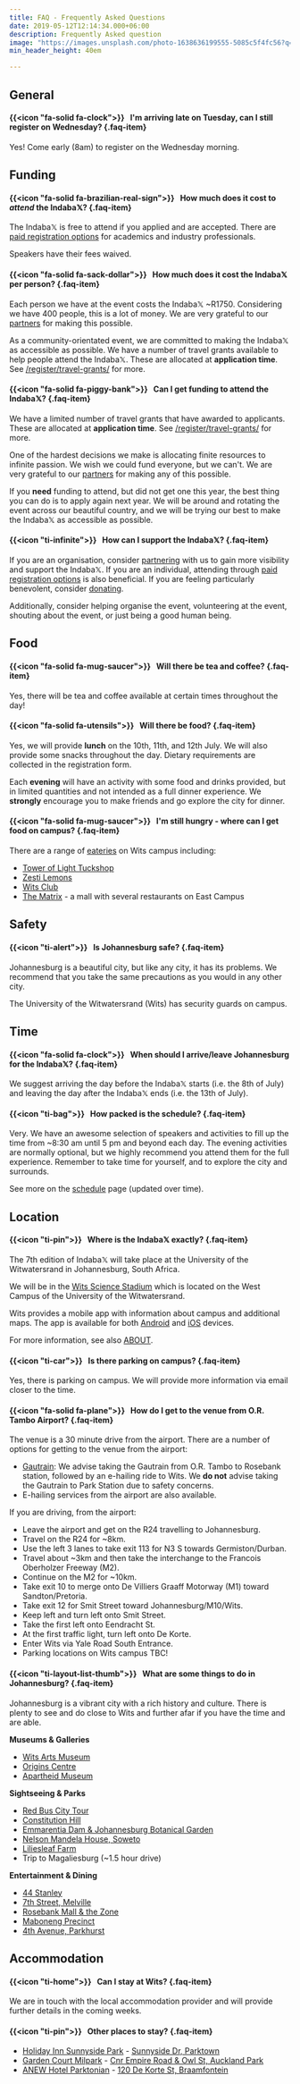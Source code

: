 ```yaml
---
title: FAQ - Frequently Asked Questions
date: 2019-05-12T12:14:34.000+06:00
description: Frequently Asked question
image: "https://images.unsplash.com/photo-1638636199555-5085c5f4fc56?q=80&w=2532&auto=format&fit=crop&ixlib=rb-4.0.3&ixid=M3wxMjA3fDB8MHxwaG90by1wYWdlfHx8fGVufDB8fHx8fA%3D%3D"
min_header_height: 40em

---
```


## General

#### {{<icon "fa-solid fa-clock">}} &nbsp; **I'm arriving late on Tuesday, can I still register on Wednesday?** {.faq-item}

Yes! Come early (8am) to register on the Wednesday morning.

<!-- 
#### {{<icon "ti-home">}} &nbsp; **I have a travel grant or have booked accommodation through the IndabaX to stay at Wits, where is it?** {.faq-item}

The accommodation is at [Fuller Hall](https://stayandconnect.uct.ac.za/album/fuller-hall), which is a 5 minute walk from the venue.

Directions can be found [here](https://goo.gl/maps/muCMEK64Sbo165Kn9).

Check-in is 24/7. Please bring your IndabaX name badge, ID or passport to check-in. -->

## Funding

#### {{<icon "fa-solid fa-brazilian-real-sign">}} &nbsp; **How much does it cost to _attend_ the Indaba𝕏?** {.faq-item}

The Indaba𝕏 is free to attend if you applied and are accepted. There are [paid registration options](/register) for academics and industry professionals.

Speakers have their fees waived.

#### {{<icon "fa-solid fa-sack-dollar">}} &nbsp; **How much does it cost the Indaba𝕏 per person?** {.faq-item}

Each person we have at the event costs the Indaba𝕏 ~R1750. Considering we have 400 people, this is a lot of money. We are very grateful to our [partners](/partners) for making this possible.

As a community-orientated event, we are committed to making the Indaba𝕏 as accessible as possible. We have a number of travel grants available to help people attend the Indaba𝕏. These are allocated at **application time**. See [/register/travel-grants/](/register/travel-grants/) for more.

#### {{<icon "fa-solid fa-piggy-bank">}} &nbsp; **Can I get funding to attend the Indaba𝕏?** {.faq-item}

We have a limited number of travel grants that have awarded to applicants. These are allocated at **application time**. See [/register/travel-grants/](/register/travel-grants/) for more.

One of the hardest decisions we make is allocating finite resources to infinite passion. We wish we could fund everyone, but we can't. We are very grateful to our [partners](/partners) for making any of this possible.

If you **need** funding to attend, but did not get one this year, the best thing you can do is to apply again next year. We will be around and rotating the event across our beautiful country, and we will be trying our best to make the Indaba𝕏 as accessible as possible.

#### {{<icon "ti-infinite">}} &nbsp; **How can I support the Indaba𝕏?** {.faq-item}

If you are an organisation, consider [partnering](/partner) with us to gain more visibility and support the Indaba𝕏. If you are an individual, attending through [paid registration options](/register) is also beneficial. If you are feeling particularly benevolent, consider [donating](https://www.payfast.co.za/donate/go/deeplearningindabaxsouthafricanpc).

Additionally, consider helping organise the event, volunteering at the event, shouting about the event, or just being a good human being.

## Food

#### {{<icon "fa-solid fa-mug-saucer">}} &nbsp; **Will there be tea and coffee?** {.faq-item}

Yes, there will be tea and coffee available at certain times throughout the day!

#### {{<icon "fa-solid fa-utensils">}} &nbsp; **Will there be food?** {.faq-item}

Yes, we will provide **lunch** on the 10th, 11th, and 12th July. We will also provide some snacks throughout the day. Dietary requirements are collected in the registration form.

<!-- If you have an "Accommodation" travel grant (you will know this explicitly), we provide breakfast for you on the 12th, 13th, 14th, and 15th of July. -->

Each **evening** will have an activity with some food and drinks provided, but in limited quantities and not intended as a full dinner experience. We **strongly** encourage you to make friends and go explore the city for dinner.

#### {{<icon "fa-solid fa-mug-saucer">}} &nbsp; **I'm still hungry - where can I get food on campus?** {.faq-item}
There are a range of [eateries](https://www.wits.ac.za/campus-life/eateries/) on Wits campus including:
* [Tower of Light Tuckshop](https://maps.app.goo.gl/fatWEkXQ3WDQZpqf7)
* [Zesti Lemons](https://maps.app.goo.gl/ePizNoD8qwXU1irY8)
* [Wits Club](https://maps.app.goo.gl/CNAV9TcVf6mWwtVA8)
* [The Matrix](https://maps.app.goo.gl/6w12Z3UV5gCy2keH9) - a mall with several restaurants on East Campus

## Safety

#### {{<icon "ti-alert">}} &nbsp; **Is Johannesburg safe?** {.faq-item}

Johannesburg is a beautiful city, but like any city, it has its problems. We recommend that you take the same precautions as you would in any other city.

The University of the Witwatersrand (Wits) has security guards on campus.

## Time

#### {{<icon "fa-solid fa-clock">}} &nbsp; **When should I arrive/leave Johannesburg for the Indaba𝕏?** {.faq-item}

We suggest arriving the day before the Indaba𝕏 starts (i.e. the 8th of July) and leaving the day after the Indaba𝕏 ends (i.e. the 13th of July).

#### {{<icon "ti-bag">}} &nbsp; **How packed is the schedule?** {.faq-item}

Very. We have an awesome selection of speakers and activities to fill up the time from ~8:30 am until 5 pm and beyond each day. The evening activities are normally optional, but we highly recommend you attend them for the full experience. Remember to take time for yourself, and to explore the city and surrounds.

See more on the [schedule](/schedule) page (updated over time).

## Location

#### {{<icon "ti-pin">}} &nbsp; **Where is the Indaba𝕏 exactly?** {.faq-item}

The 7th edition of Indaba𝕏 will take place at the University of the Witwatersrand in Johannesburg, South Africa.

We will be in the [Wits Science Stadium](https://maps.app.goo.gl/HvWVkxqqRTbRPDSi9) which is located on the West Campus of the University of the Witwatersrand.

Wits provides a mobile app with information about campus and additional maps. The app is available for both [Android](https://play.google.com/store/apps/details?id=ac.za.wits.mobile.apps&hl=en&gl=US) and [iOS](https://apps.apple.com/in/app/wits-mobile/id1638185219) devices.

For more information, see also [ABOUT](/about).

#### {{<icon "ti-car">}} &nbsp; **Is there parking on campus?** {.faq-item}

Yes, there is parking on campus. We will provide more information via email closer to the time.

#### {{<icon "fa-solid fa-plane">}} &nbsp; **How do I get to the venue from O.R. Tambo Airport?** {.faq-item}

The venue is a 30 minute drive from the airport. There are a number of options for getting to the venue from the airport:
* [Gautrain](https://www.gautrain.co.za/): We advise taking the Gautrain from O.R. Tambo to Rosebank station, followed by an e-hailing ride to Wits. We **do not** advise taking the Gautrain to Park Station due to safety concerns.
* E-hailing services from the airport are also available.

If you are driving, from the airport:
* Leave the airport and get on the R24 travelling to Johannesburg.
* Travel on the R24 for ~8km.
* Use the left 3 lanes to take exit 113 for N3 S towards Germiston/Durban.
* Travel about ~3km and then take the interchange to the Francois Oberholzer Freeway (M2).
* Continue on the M2 for ~10km.
* Take exit 10 to merge onto De Villiers Graaff Motorway (M1) toward Sandton/Pretoria.
* Take exit 12 for Smit Street toward Johannesburg/M10/Wits.
* Keep left and turn left onto Smit Street.
* Take the first left onto Eendracht St.
* At the first traffic light, turn left onto De Korte.
* Enter Wits via Yale Road South Entrance.
* Parking locations on Wits campus TBC!


#### {{<icon "ti-layout-list-thumb">}} &nbsp; **What are some things to do in Johannesburg?** {.faq-item}

Johannesburg is a vibrant city with a rich history and culture. There is plenty to see and do close to Wits and further afar if you have the time and are able.

**Museums & Galleries**
* [Wits Arts Museum](https://www.wits.ac.za/wam/)
* [Origins Centre](https://www.wits.ac.za/origins/)
* [Apartheid Museum](https://www.apartheidmuseum.org/)

**Sightseeing & Parks**
* [Red Bus City Tour](https://citysightseeing.co.za/en/joburg/1-day-ticket)
* [Constitution Hill](https://www.constitutionhill.org.za/pages/what-to-expect)
* [Emmarentia Dam & Johannesburg Botanical Garden](https://maps.app.goo.gl/w2NWQcKJSLLckiuS6)
* [Nelson Mandela House, Soweto](https://www.mandelahouse.com/)
* [Liliesleaf Farm](https://liliesleaf.co.za/)
* Trip to Magaliesburg (~1.5 hour drive)

**Entertainment & Dining**
* [44 Stanley](https://44stanley.co.za/)
* [7th Street, Melville](https://maps.app.goo.gl/xBV61gx6oPdTx6Wg7)
* [Rosebank Mall & the Zone](https://maps.app.goo.gl/hgEJUN55BU4QmviG9)
* [Maboneng Precinct](https://mabonengprecinct.com/)
* [4th Avenue, Parkhurst](https://maps.app.goo.gl/918SqAJX9wjkHdrs6)

## Accommodation

#### {{<icon "ti-home">}} &nbsp; **Can I stay at Wits?** {.faq-item}

We are in touch with the local accommodation provider and will provide further details in the coming weeks.

#### {{<icon "ti-pin">}} &nbsp; **Other places to stay?** {.faq-item}

* [Holiday Inn Sunnyside Park](https://www.ihg.com/holidayinn/hotels/gb/en/johannesburg/jnbss/hoteldetail) - [Sunnyside Dr, Parktown](https://maps.app.goo.gl/dPZwZyiBephZd48bA)
* [Garden Court Milpark](https://www.southernsun.com/garden-court-milpark) - [Cnr Empire Road & Owl St, Auckland Park](https://maps.app.goo.gl/fvTKXk2hVJ77estH8)
* [ANEW Hotel Parktonian](https://anewhotels.com/hotels/parktonian/) - [120 De Korte St, Braamfontein](https://maps.app.goo.gl/XszB1C2BiHRuhmsy8)
